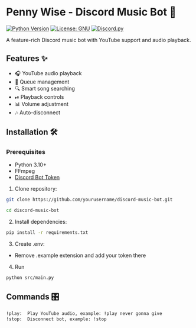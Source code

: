 # Penny Wise - Discord Music Bot 🎵

[![Python Version](https://img.shields.io/badge/python-3.10%2B-blue)](https://www.python.org/)
[![License: GNU](https://img.shields.io/badge/License-GNU-yellow.svg)](https://www.gnu.org/licenses/)
[![Discord.py](https://img.shields.io/badge/discord.py-2.3.1+-blue.svg)](https://discordpy.readthedocs.io/)

A feature-rich Discord music bot with YouTube support and audio playback.

## Features ✨
- 🎧 YouTube audio playback
- 📜 Queue management
- 🔍 Smart song searching
- ⏯ Playback controls
- 📊 Volume adjustment
- 🎶 Auto-disconnect

## Installation 🛠️

### Prerequisites
- Python 3.10+
- FFmpeg
- [Discord Bot Token](https://discord.com/developers/applications)

1. Clone repository:
```bash
git clone https://github.com/yourusername/discord-music-bot.git
```
```bash
cd discord-music-bot
```

2. Install dependencies:
```bash
pip install -r requirements.txt
```

3. Create .env:
- Remove .example extension and add your token there

4. Run
```bash
python src/main.py
```

## Commands 🎛️
```bash
!play:	Play YouTube audio,	example: !play never gonna give
!stop:	Disconnect bot, example: !stop
```
